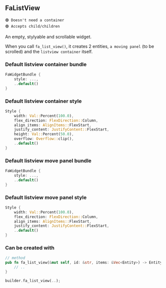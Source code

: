 ## FaListView
```
🟢 Doesn't need a container
🟢 Accepts child/children
```
An empty, stylyable and scrollable widget.

When you call `fa_list_view()`, it creates 2 entities, `a moving panel` (to be scrolled) and the `listview container` itself.

### Default listview container bundle
```rust
FaWidgetBundle {
    style: ...,
    ..default()
}
```
### Default listview container style
```rust
Style {
    width: Val::Percent(100.0),
    flex_direction: FlexDirection::Column,
    align_items: AlignItems::FlexStart,
    justify_content: JustifyContent::FlexStart,
    height: Val::Percent(50.0),
    overflow: Overflow::clip(),
    ..default()
}
```
### Default listview move panel bundle
```rust
FaWidgetBundle {
    style: ...,
    ..default()
}
```
### Default listview move panel style
```rust
Style {
    width: Val::Percent(100.0),
    flex_direction: FlexDirection::Column,
    align_items: AlignItems::FlexStart,
    justify_content: JustifyContent::FlexStart,
    ..default()
}
```
### Can be created with
```rust
// method
pub fn fa_list_view(&mut self, id: &str, items: &Vec<Entity>) -> Entity {
    // ..
}

builder.fa_list_view(..);
```

